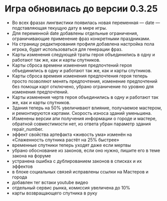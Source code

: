 # Игра обновилась до версии 0.3.25

- Во всех фразах лингвистики появилась новая переменная — date — подставляющая текущую дату в мире игры.
- Для переменной date добавлены отдельные ограничения, ограничивающие применение фраз конкретными праздниками.
- На страницу редактирования профиля добавлена настройка пола игрока, будет использоваться для генерации фраз.
- Карты изменения следующей траты героя объединились в одну и работают так же, как и карты спутников.
- Карты сброса времени изменения предпочтений героя объединились в одну и работают так же, как и карты спутников.
- Карты сброса времеия изменения предпочтения героя теперь просто позволяют менять предпочтения, изменение предпочтений без помощи карт отключено, убрано ограничение по уровню для изменения предпочтений.
- Карты изменения чертв героя объединились в одну и работают так же, как и карты спутников.
- Здания теперь на 50% увеличивают влияние, получаемое мастером, и ремонтируются картами. Скорость износа зданий уменьшена.
- Изменены версии апи получения информации о городе и мастере, обратной совместимости нет, из ответа убран параметр здания repair_number.
- эффект свойства артефакта «живость ума» изменён на «Слаженность спутника растёт на 25% быстрее»
- временные спутники теперь уходят даже если мертвы
- убрано обоснование из законов, если оно нужно, пишите его в теме закона на форуме
- устранена ошибка с дублированием законов в списках и их эффектов
- в блоке социальных связей исправлены ссылки на Мастеров и города
- добавлен тег встаки youtube видео
- отдельный сервис рынка, комиссия увеличена до 10%
- карты возвращающего спутника в руку
